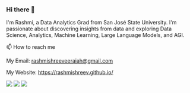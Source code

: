### Hi there 👋

I'm Rashmi, a Data Analytics Grad from San José State University. I'm passionate about discovering insights from data and exploring Data Science, Analytics, Machine Learning, Large Language Models, and AGI.

📫 How to reach me

My Email: rashmishreeveeraiah@gmail.com

My Website: https://rashmishreev.github.io/

![](https://komarev.com/ghpvc/?username=rashmishreev&style=flat-square&color=blueviolet) [![](https://img.shields.io/badge/LinkedIn-0077B5?style=for-the-badge&logo=linkedin&logoColor=white)](https://www.linkedin.com/in/rashmishreev/) [![](https://img.shields.io/badge/Substack-FF6719?style=for-the-badge&logo=substack&logoColor=white)](https://substack.com/@everythingstartswithdata?utm_source=profile-page) 


